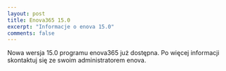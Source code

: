 ```yaml
---
layout: post
title: Enova365 15.0
excerpt: "Informacje o enova 15.0"
comments: false
---
```

Nowa wersja 15.0 programu enova365 już dostępna. Po więcej informacji skontaktuj się ze swoim administratorem enova.
